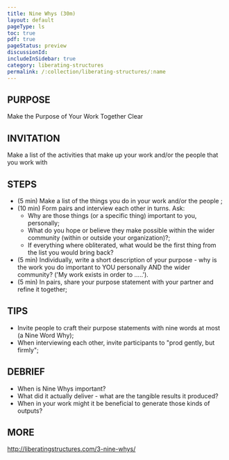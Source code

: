 ```yaml
---
title: Nine Whys (30m)
layout: default
pageType: ls
toc: true
pdf: true
pageStatus: preview
discussionId:  
includeInSidebar: true
category: liberating-structures
permalink: /:collection/liberating-structures/:name
---
```


## PURPOSE
Make the Purpose of Your Work Together Clear

## INVITATION
Make a list of the activities that make up your work and/or the people that you work with

## STEPS
- (5 min) Make a list of the things you do in your work and/or the people ;
- (10 min) Form pairs and interview each other in turns. Ask:
  - Why are those things (or a specific thing) important to you, personally;
  - What do you hope or believe they make possible within the wider community (within or outside your organization)?;
  - If everything where obliterated, what would be the first thing from the list you would bring back?
- (5 min) Individually, write a short description of your purpose - why is the work you do important to YOU personally AND the wider community? ('My work exists in order to .....').
- (5 min) In pairs, share your purpose statement with your partner and refine it together;

## TIPS
- Invite people to craft their purpose statements with nine words at most (a Nine Word Why);
- When interviewing each other, invite participants to "prod gently, but firmly";
## DEBRIEF
- When is Nine Whys important?
- What did it actually deliver - what are the tangible results it produced?
- When in your work might it be beneficial to generate those kinds of outputs?

## MORE
http://liberatingstructures.com/3-nine-whys/

